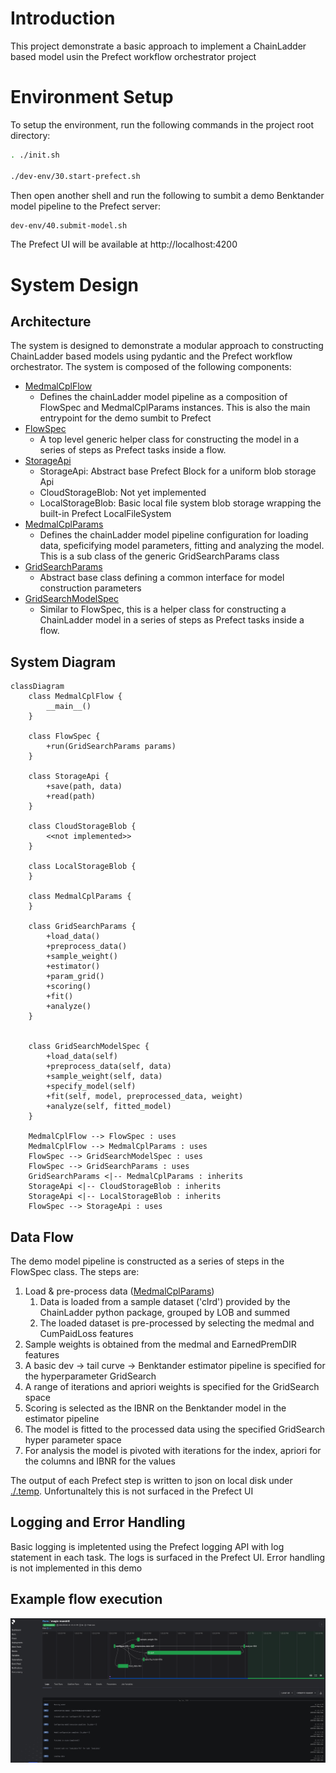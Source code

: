 
# Introduction

This project demonstrate a basic approach to implement a ChainLadder based model usin the Prefect workflow orchestrator project

# Environment Setup

To setup the environment, run the following commands in the project root directory:

```bash
. ./init.sh

./dev-env/30.start-prefect.sh
```

Then open another shell and run the following to sumbit a demo Benktander model pipeline to the Prefect server:

```bash
dev-env/40.submit-model.sh
```

The Prefect UI will be available at http://localhost:4200

# System Design

## Architecture

The system is designed to demonstrate a modular approach to constructing ChainLadder based models using pydantic and the 
Prefect workflow orchestrator. The system is composed of the following components:
* [MedmalCplFlow](./src/MedmalCplFlow.py)
  * Defines the chainLadder model pipeline as a composition of FlowSpec and MedmalCplParams instances. This is also the main entrypoint for the demo sumbit to Prefect
* [FlowSpec](./src/FlowSpec.py)
  * A top level generic helper class for constructing the model in a series of steps as Prefect tasks inside a flow.
* [StorageApi](./src/StorageApi.py)
  * StorageApi: Abstract base Prefect Block for a uniform blob storage Api
  * CloudStorageBlob: Not yet implemented
  * LocalStorageBlob: Basic local file system blob storage wrapping the built-in Prefect LocalFileSystem
* [MedmalCplParams](./src/ModelSpecs/MedmalCplParams.py)
  * Defines the chainLadder model pipeline configuration for loading data, speficifying model parameters, fitting and analyzing the model. This is a sub class of the generic GridSearchParams class
* [GridSearchParams](./src/LrModel/GridSearchParams.py)
  * Abstract base class defining a common interface for model construction parameters
* [GridSearchModelSpec](./src/LrModel/GridSearchModelSpec.py)
  * Similar to FlowSpec, this is a helper class for constructing a ChainLadder model in a series of steps as Prefect tasks inside a flow.

## System Diagram
```mermaid
classDiagram
    class MedmalCplFlow {
        __main__()
    }

    class FlowSpec {
        +run(GridSearchParams params)
    }

    class StorageApi {
        +save(path, data)
        +read(path)
    }

    class CloudStorageBlob {
        <<not implemented>>
    }

    class LocalStorageBlob {
    }

    class MedmalCplParams {
    }

    class GridSearchParams {
        +load_data()
        +preprocess_data()
        +sample_weight()
        +estimator()
        +param_grid()
        +scoring()
        +fit()
        +analyze()
    }


    class GridSearchModelSpec {
        +load_data(self)
        +preprocess_data(self, data)
        +sample_weight(self, data)
        +specify_model(self)
        +fit(self, model, preprocessed_data, weight)
        +analyze(self, fitted_model)
    }

    MedmalCplFlow --> FlowSpec : uses
    MedmalCplFlow --> MedmalCplParams : uses
    FlowSpec --> GridSearchModelSpec : uses
    FlowSpec --> GridSearchParams : uses
    GridSearchParams <|-- MedmalCplParams : inherits
    StorageApi <|-- CloudStorageBlob : inherits
    StorageApi <|-- LocalStorageBlob : inherits
    FlowSpec --> StorageApi : uses

```

## Data Flow

The demo model pipeline is constructed as a series of steps in the FlowSpec class. The steps are:
1. Load & pre-process data ([MedmalCplParams](./src/ModelSpecs/MedmalCplParams.py))
   1. Data is loaded from a sample dataset ('clrd') provided by the ChainLadder python package, grouped by LOB and summed
   2. The loaded dataset is pre-processed by selecting the medmal and CumPaidLoss features
2. Sample weights is obtained from the medmal and EarnedPremDIR features
3. A basic dev -> tail curve -> Benktander estimator pipeline is specified for the hyperparameter GridSearch
4. A range of iterations and apriori weights is specified for the GridSearch space
5. Scoring is selected as the IBNR on the Benktander model in the estimator pipeline
6. The model is fitted to the processed data using the specified GridSearch hyper parameter space
7. For analysis the model is pivoted with iterations for the index, apriori for the columns and IBNR for the values

The output of each Prefect step is written to json on local disk under [./.temp](./.temp). Unfortunaltely this is not surfaced in the Prefect UI

## Logging and Error Handling

Basic logging is impletented using the Prefect logging API with log statement in each task. The logs is surfaced in the Prefect UI. Error handling is not implemented in this demo

## Example flow execution

![alt text](image.png)